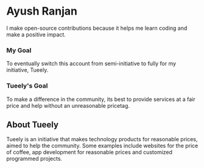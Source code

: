 # Ayush Ranjan
I make open-source contributions because it helps me learn coding and make a positive impact.
### My Goal 
To eventually switch this account from semi-initiative to fully for my initiative, Tueely.
### Tueely's Goal
To make a difference in the community, its best to provide services at a fair price and help without an unreasonable pricetag. 

## About Tueely
Tueely is an initiative that makes technology products for reasonable prices, aimed to help the community.
Some examples include websites for the price of coffee, app development for reasonable prices and customized programmed projects.
